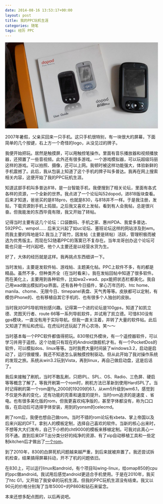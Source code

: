 ```yaml
---
date: 2014-08-16 13:53:17+00:00
layout: post
title: 我的PPC玩机生涯
categories: 随笔
tags: 经历 PPC
---
```


![](https://github.com/xulihang/xulihang.github.io/raw/master/album/ppc/830.jpg)

2007年暑假，父亲买回来一只手机。这只手机很特别，有一块很大的屏幕，下面简单的几个按键，右上方一个奇怪的logo，从没见过的牌子。

我便开始把玩。居然是触摸屏，可以用触控笔操作。里面有音乐播放器和视频播放器，还预置了一些音视频。此外还有很多游戏。一个游戏模拟器，可以玩超级玛丽这样的游戏。可以拍照、摄像，还可以上网。我顿时被这样功能强大，体验新鲜的手机震撼了。此后，我从包装上知道了这个手机的牌子叫多普达。我再在网上搜索相关内容，这便开始了我的PPC玩机生涯。

知道这部手机叫多普达818，是一台智能手机，我便搜到了相关论坛，里面有各式各样的资源，一个全新的世界。我点进了一个论坛叫52dopod，进818版块查看。后来才知道，爸爸买的是818pro，也就是830，与818并不一样。于是我注册，发贴，下载资源到手机上捣鼓。之后我又喜欢上发帖，看到有人会我帖，总是很兴奋。但我能发的东西毕竟有限，我又开始了转帖。

记得当时主要有这几个论坛：口袋数码、手机之家、惠州PDA、我爱多普达、592PPC、wmpol…… 后来又兴起了如uc论坛、塞班论坛这样的网站涉及到wm。而我主要的阵地是52.我当上了斑竹，因发帖（主要是转帖）活跃，管理积极而被选为优秀版主。而现在52随着PPC的落寞已不复存在。当年龙哥创办这个论坛可能也只是一时兴起吧，他个人主要还是以经营水货为生。

好了，大体的经历就是这样。我再挑点东西细讲一下。

当时发帖，主要是发软件帖、游戏帖、主题美化帖。PPC上软件不多，有的都是精品。虽然不多，但种类齐全（在当时看来）。我在发帖回帖中知道了很多软件。而在美化上，主要用到各种软件，比如wa2+wad、ppx能把状态栏都美化。我自己用wad做出模拟的xp界面。还有各种今日插件，掌心万年历的、htc home、manila、chome、无限今日、timepanel表盘、天气秀等等。皮肤都可以定制，有模仿iPhone的、也有移植自其它手机的、也有很多个人独创的皮肤。

当时我对GPS导航特别感兴趣。记得第一个进的论坛是100gps，知道了如凯立德、灵图天行者、route 66等一系列导航软件，并试用了凯立德。可惜830没有gps模块，一直没有用于实际导航。但我一直关注着，并转了大量的软件帖。此后又知道了熊坛和虎坛。在虎坛时还玩起了开心农场，笑～～

当时基本每一个PPC软件都值得把玩。830带红外模块，有一个遥控器软件，可以学习并用于遥控。这个功能只有现在的Android旗舰机才有。有一个PocketDos的软件，可以模拟dos、linux等等。当时我费大量时间装了windows3.2，启动是启动了，运行很缓慢，我还不知道怎么装触摸控制驱动。但从此开始了我对操作系统的发现之旅。系统从win3.2玩到Vista，再到linux，再自己做启动盘，这是后话了。

我后来接触了刷机，当时不敢乱刷，只把IPL、SPL、OS、Radio、三色屏、硬启等等概念了解了。等我开刷第一个rom时，刷机方法已革新到使用HardSPL了。当时记得刷的第一个rom是fly_2000的19209的6.1，从wm5升级到wm6.1，感觉到不仅是外表的变化，还有功能的完善和速度的提升。当时rom追求的是速度
、省电。也有很多美化版的rom，但我更喜欢纯净版的，甚至字体都没有，称为口口版，在启动后可选择字体安装，用到的yonsm的celecmd。

刷了rom后，我便也想自己做rom。当时不错的rom论坛有xbeta、掌上帝国以及后来兴起的DFT。拿别人的模板定制，选择自己喜欢的软件。当新的核心出来时，不想等大大们发布，自己下小桥的cht9000的模板来移植定制。可我对此真心一窍不通。直到后来DFT出分类分好的纯净的资源、有了xip自动移植工具和一些定制kitchen后才做出了[一个rom](http://hi.baidu.com/xulihanghai/item/1ede3edab14481e1795daa50)。

到了2010年，830的白屏死机问题越来越严重，到后来就被弃置了。我还尝试拆机检查，结果搞得屏幕抖动，开不了机的问题依旧。

在830上，可以运行linux和android，有个项目叫wing-linux，给omap850的cpu的ppc做android。我试用后感觉android更适合手机使用。于是在2010年，我买了htc G1，又开始了我安卓的玩机生涯。但我的PPC玩机生涯没有结束。我又以90元的价格分别淘了当年5000+的P860和钻石来留念。

本来还想多配点图的，以后再说吧。





